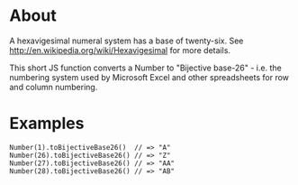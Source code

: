 About
=============

A hexavigesimal numeral system has a base of twenty-six. See http://en.wikipedia.org/wiki/Hexavigesimal for more details.

This short JS function converts a Number to "Bijective base-26" - i.e. the numbering system used by Microsoft Excel and other spreadsheets for row and column numbering.

Examples
=============
    Number(1).toBijectiveBase26()  // => "A"
    Number(26).toBijectiveBase26() // => "Z"
    Number(27).toBijectiveBase26() // => "AA"
    Number(28).toBijectiveBase26() // => "AB"
